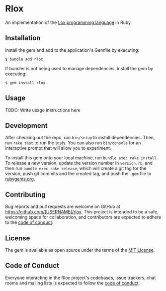 # Rlox

An implementation of the [Lox programming language](https://craftinginterpreters.com/) in Ruby.

## Installation

Install the gem and add to the application's Gemfile by executing:

    $ bundle add rlox

If bundler is not being used to manage dependencies, install the gem by executing:

    $ gem install rlox

## Usage

TODO: Write usage instructions here

## Development

After checking out the repo, run `bin/setup` to install dependencies. Then, run `rake test` to run the tests. You can also run `bin/console` for an interactive prompt that will allow you to experiment.

To install this gem onto your local machine, run `bundle exec rake install`. To release a new version, update the version number in `version.rb`, and then run `bundle exec rake release`, which will create a git tag for the version, push git commits and the created tag, and push the `.gem` file to [rubygems.org](https://rubygems.org).

## Contributing

Bug reports and pull requests are welcome on GitHub at https://github.com/[USERNAME]/rlox. This project is intended to be a safe, welcoming space for collaboration, and contributors are expected to adhere to the [code of conduct](https://github.com/[USERNAME]/rlox/blob/master/CODE_OF_CONDUCT.md).

## License

The gem is available as open source under the terms of the [MIT License](https://opensource.org/licenses/MIT).

## Code of Conduct

Everyone interacting in the Rlox project's codebases, issue trackers, chat rooms and mailing lists is expected to follow the [code of conduct](https://github.com/[USERNAME]/rlox/blob/master/CODE_OF_CONDUCT.md).
